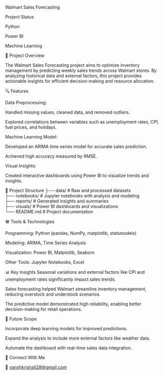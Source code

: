 Walmart Sales Forecasting

Project Status

Python

Power BI

Machine Learning

📌 Project Overview

The Walmart Sales Forecasting project aims to optimize inventory management by predicting weekly sales trends across Walmart stores. By analyzing historical data and external factors, this project provides actionable insights for efficient decision-making and resource allocation.

🔍 Features

Data Preprocessing:

Handled missing values, cleaned data, and removed outliers.

Explored correlations between variables such as unemployment rates, CPI, fuel prices, and holidays.

Machine Learning Model:

Developed an ARIMA time series model for accurate sales prediction.

Achieved high accuracy measured by RMSE.

Visual Insights:

Created interactive dashboards using Power BI to visualize trends and insights.

📁 Project Structure
├── data/               # Raw and processed datasets  
├── notebooks/          # Jupyter notebooks with analysis and modeling  
├── reports/            # Generated insights and summaries  
├── visuals/            # Power BI dashboards and visualizations  
└── README.md           # Project documentation

🛠️ Tools & Technologies

Programming: Python (pandas, NumPy, matplotlib, statsmodels)

Modeling: ARIMA, Time Series Analysis

Visualization: Power BI, Matplotlib, Seaborn

Other Tools: Jupyter Notebooks, Excel



📊 Key Insights
Seasonal variations and external factors like CPI and unemployment rates significantly impact sales trends.

Sales forecasting helped Walmart streamline inventory management, reducing overstock and understock scenarios.

The predictive model demonstrated high reliability, enabling better decision-making for retail operations.


🌟 Future Scope

Incorporate deep learning models for improved predictions.

Expand the analysis to include more external factors like weather data.

Automate the dashboard with real-time sales data integration.


🤝 Connect With Me

📧 vanshkrishali28@gmail.com
